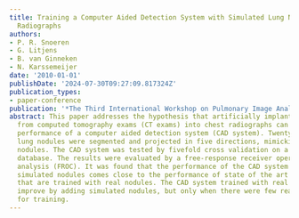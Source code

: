 ```yaml
---
title: Training a Computer Aided Detection System with Simulated Lung Nodules in Chest
  Radiographs
authors:
- P. R. Snoeren
- G. Litjens
- B. van Ginneken
- N. Karssemeijer
date: '2010-01-01'
publishDate: '2024-07-30T09:27:09.817324Z'
publication_types:
- paper-conference
publication: '*The Third International Workshop on Pulmonary Image Analysis*'
abstract: This paper addresses the hypothesis that artificially implanted lung nodules
  from computed tomography exams (CT exams) into chest radiographs can improve the
  performance of a computer aided detection system (CAD system). Twenty-four three-dimensional
  lung nodules were segmented and projected in five directions, mimicking 120 X-rayed
  nodules. The CAD system was tested by fivefold cross validation on a publicly available
  database. The results were evaluated by a free-response receiver operating characteristic
  analysis (FROC). It was found that the performance of the CAD system trained with
  simulated nodules comes close to the performance of state of the art CAD systems
  that are trained with real nodules. The CAD system trained with real nodules did
  improve by adding simulated nodules, but only when there were few real nodules used
  for training.
---
```

